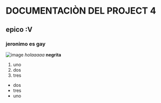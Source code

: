 # DOCUMENTACIÒN DEL PROJECT 4 
## epico :V
### jeronimo es gay
![image](https://user-images.githubusercontent.com/83251590/182705531-fffd83d5-2a1f-4b66-8c11-c8c44e3eb3cd.png)
*holaaaaa*
**negrita**
1. uno
2. dos
3. tres
- dos
- tres
- uno
